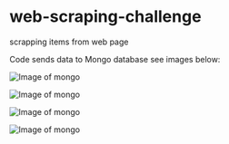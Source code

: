 # web-scraping-challenge
scrapping items from web page

Code sends data to Mongo database see images below:

![Image of mongo](../images/Mongo_2.jpg)

![Image of mongo](\images\Mongo_3.jpg)

![Image of mongo](images/Mongo_4.jpg)

![Image of mongo](..images/Mongo_5.jpg)

